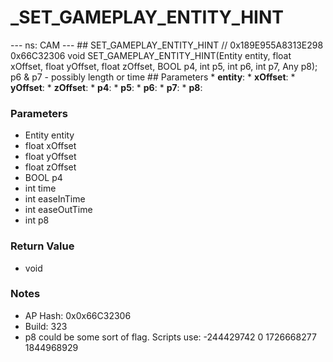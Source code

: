 # _SET_GAMEPLAY_ENTITY_HINT

--- ns: CAM --- ## SET_GAMEPLAY_ENTITY_HINT  // 0x189E955A8313E298 0x66C32306 void SET_GAMEPLAY_ENTITY_HINT(Entity entity, float xOffset, float yOffset, float zOffset, BOOL p4, int p5, int p6, int p7, Any p8);  p6 & p7 - possibly length or time  ## Parameters * **entity**: * **xOffset**: * **yOffset**: * **zOffset**: * **p4**: * **p5**: * **p6**: * **p7**: * **p8**:

### Parameters
* Entity entity
* float xOffset
* float yOffset
* float zOffset
* BOOL p4
* int time
* int easeInTime
* int easeOutTime
* int p8

### Return Value
* void

### Notes
* AP Hash: 0x0x66C32306
* Build: 323
* p8 could be some sort of flag. Scripts use:
-244429742
0
1726668277
1844968929

